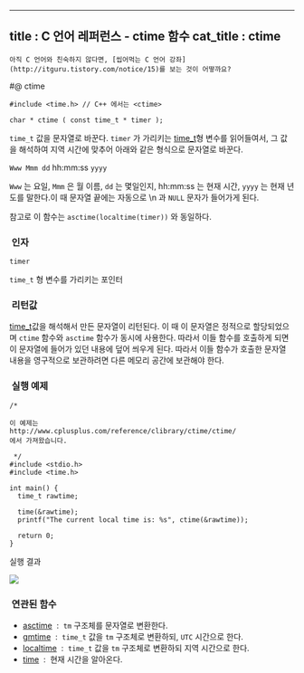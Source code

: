 ----------------
title : C 언어 레퍼런스 - ctime 함수
cat_title :  ctime
--------------



```warning
아직 C 언어와 친숙하지 않다면, [씹어먹는 C 언어 강좌](http://itguru.tistory.com/notice/15)를 보는 것이 어떻까요?

```

#@ ctime

```info
#include <time.h> // C++ 에서는 <ctime>

char * ctime ( const time_t * timer );
```


`time_t` 값을 문자열로 바꾼다.
`timer` 가 가리키는 [ time_t](http://itguru.tistory.com/113)형 변수를 읽어들여서, 그 값을 해석하여 지역 시간에 맞추어 아래와 같은 형식으로 문자열로 바꾼다.

`Www Mmm dd` hh:mm:ss `yyyy`

`Www` 는 요일, `Mmm` 은 월 이름, `dd` 는 몇일인지, hh:mm:ss 는 현재 시간, `yyyy` 는 현재 년도를 말한다.이 때 문자열 끝에는 자동으로 \n 과 `NULL` 문자가 들어가게 된다.

참고로 이 함수는 `asctime(localtime(timer))` 와 동일하다.



###  인자




`timer`

`time_t` 형 변수를 가리키는 포인터



###  리턴값




 [time_t](http://itguru.tistory.com/113)값을 해석해서 만든 문자열이 리턴된다. 이 때 이 문자열은 정적으로 할당되었으며 `ctime` 함수와 `asctime` 함수가 동시에 사용한다. 따라서 이들 함수를 호출하게 되면 이 문자열에 들어가 있던 내용에 덮어 씌우게 된다. 따라서 이들 함수가 호출한 문자열 내용을 영구적으로 보관하려면 다른 메모리 공간에 보관해야 한다.



###  실행 예제


```cpp-formatted
/*

이 예제는
http://www.cplusplus.com/reference/clibrary/ctime/ctime/
에서 가져왔습니다.

 */
#include <stdio.h>
#include <time.h>

int main() {
  time_t rawtime;

  time(&rawtime);
  printf("The current local time is: %s", ctime(&rawtime));

  return 0;
}
```


실행 결과


![](http://img1.daumcdn.net/thumb/R1920x0/?fname=http%3A%2F%2Fcfile30.uf.tistory.com%2Fimage%2F120E3A574D1AF68D20F071)




###  연관된 함수


*  [asctime](http://itguru.tistory.com/116)  :  `tm` 구조체를 문자열로 변환한다.
*  [gmtime](http://itguru.tistory.com/119)  :  `time_t` 값을 `tm` 구조체로 변환하되, `UTC` 시간으로 한다.
*  [localtime](http://itguru.tistory.com/120)  :  `time_t` 값을 `tm` 구조체로 변환하되 지역 시간으로 한다.
*  [time](http://itguru.tistory.com/114)  :  현재 시간을 알아온다.